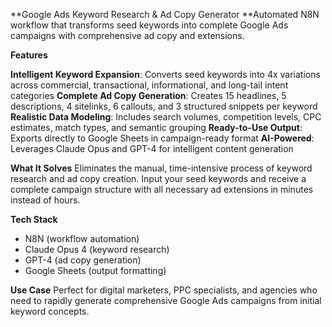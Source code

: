 **Google Ads Keyword Research & Ad Copy Generator
**Automated N8N workflow that transforms seed keywords into complete Google Ads campaigns with comprehensive ad copy and extensions.

**Features**

**Intelligent Keyword Expansion**: Converts seed keywords into 4x variations across commercial, transactional, informational, and long-tail intent categories
**Complete Ad Copy Generation**: Creates 15 headlines, 5 descriptions, 4 sitelinks, 6 callouts, and 3 structured snippets per keyword
**Realistic Data Modeling**: Includes search volumes, competition levels, CPC estimates, match types, and semantic grouping
**Ready-to-Use Output**: Exports directly to Google Sheets in campaign-ready format
**AI-Powered**: Leverages Claude Opus and GPT-4 for intelligent content generation

**What It Solves**
Eliminates the manual, time-intensive process of keyword research and ad copy creation. Input your seed keywords and receive a complete campaign structure with all necessary ad extensions in minutes instead of hours.

**Tech Stack**

- N8N (workflow automation)
- Claude Opus 4 (keyword research)
- GPT-4 (ad copy generation)
- Google Sheets (output formatting)

**Use Case**
Perfect for digital marketers, PPC specialists, and agencies who need to rapidly generate comprehensive Google Ads campaigns from initial keyword concepts.
